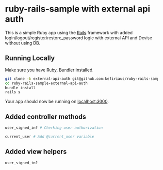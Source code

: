 # ruby-rails-sample with external api auth

This is a simple Ruby app using the [Rails](http://rubyonrails.org) framework with added login/logout/register/restore_password logic with external API and Devise without using DB.

## Running Locally

Make sure you have [Ruby](https://www.ruby-lang.org), [Bundler](http://bundler.io) installed.

```sh
git clone -b external-api-auth git@github.com:kefiriaus/ruby-rails-sample.git ruby-rails-sample-external-api-auth
cd ruby-rails-sample-external-api-auth
bundle install
rails s
```

Your app should now be running on [localhost:3000](http://localhost:3000/).

## Added controller methods

```ruby
user_signed_in? # Checking user authorization

current_user # Add @current_user variable
```

## Added view helpers

```ruby
user_signed_in?
```